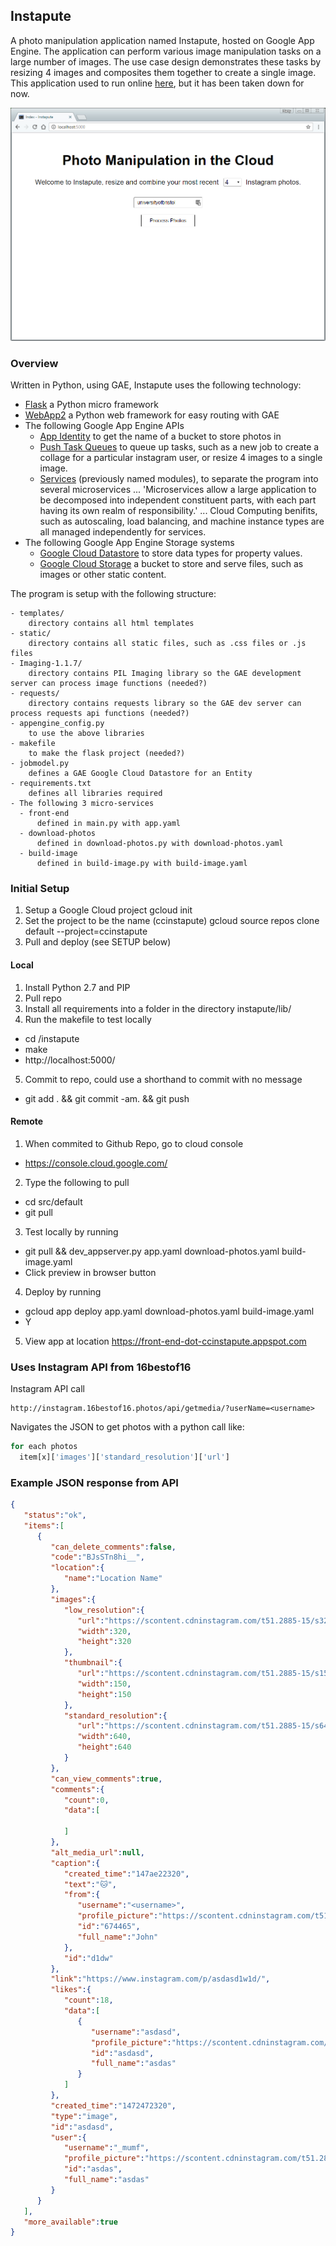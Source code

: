 ## Instapute

A photo manipulation application named Instapute, hosted on Google App Engine. The application can perform various image manipulation tasks on a large number of images. The use case design demonstrates these tasks by resizing 4 images and composites them together to create a single image. This application used to run online [here](https://front-end-dot-ccinstapute.appspot.com), but it has been taken down for now. 

![Screenshot of app](screenshot.png)


### Overview

Written in Python, using GAE, Instapute uses the following technology:

- [Flask](flask.pocoo.org) a Python micro framework
- [WebApp2](https://webapp2.readthedocs.io/en/latest/) a Python web framework for easy routing with GAE
- The following Google App Engine APIs
  - [App Identity](https://cloud.google.com/appengine/docs/python/appidentity/) to get the name of a bucket to store photos in
  - [Push Task Queues](https://cloud.google.com/appengine/docs/python/taskqueue/push/) to queue up tasks, such as a new job to create a collage for a particular instagram user, or resize 4 images to a single image.
  - [Services](https://cloud.google.com/appengine/docs/python/microservices-on-app-engine) (previously named modules), to separate the program into several microservices ... 'Microservices allow a large application to be decomposed into independent constituent parts, with each part having its own realm of responsibility.' ... Cloud Computing benifits, such as autoscaling, load balancing, and machine instance types are all managed independently for services.
- The following Google App Engine Storage systems
  - [Google Cloud Datastore](https://cloud.google.com/appengine/docs/python/ndb/entity-property-reference) to store data types for property values.
  - [Google Cloud Storage](https://cloud.google.com/appengine/docs/python/googlecloudstorageclient/read-write-to-cloud-storage) a bucket to store and serve files, such as images or other static content.

The program is setup with the following structure:

```
- templates/
    directory contains all html templates
- static/
    directory contains all static files, such as .css files or .js files
- Imaging-1.1.7/
    directory contains PIL Imaging library so the GAE development server can process image functions (needed?)
- requests/
    directory contains requests library so the GAE dev server can process requests api functions (needed?)
- appengine_config.py
    to use the above libraries
- makefile
    to make the flask project (needed?)
- jobmodel.py
    defines a GAE Google Cloud Datastore for an Entity
- requirements.txt
    defines all libraries required
- The following 3 micro-services
  - front-end
      defined in main.py with app.yaml
  - download-photos
      defined in download-photos.py with download-photos.yaml
  - build-image
      defined in build-image.py with build-image.yaml
```

### Initial Setup

1. Setup a Google Cloud project
  gcloud init
2. Set the project to be the name (ccinstapute)
  gcloud source repos clone default --project=ccinstapute
3. Pull and deploy (see SETUP below)

#### Local

1. Install Python 2.7 and PIP
2. Pull repo
3. Install all requirements into a folder in the directory instapute/lib/
4. Run the makefile to test locally
  - cd /instapute
  - make
  - http://localhost:5000/
5. Commit to repo, could use a shorthand to commit with no message
  - git add . && git commit -am. && git push

#### Remote

1. When commited to Github Repo, go to cloud console
  - https://console.cloud.google.com/
2. Type the following to pull
  - cd src/default
  - git pull
3. Test locally by running
  - git pull && dev_appserver.py app.yaml download-photos.yaml build-image.yaml
  - Click preview in browser button
4. Deploy by running
  - gcloud app deploy app.yaml download-photos.yaml build-image.yaml
  - Y
5. View app at location
    https://front-end-dot-ccinstapute.appspot.com


### Uses Instagram API from 16bestof16

Instagram API call
```
http://instagram.16bestof16.photos/api/getmedia/?userName=<username>
```

Navigates the JSON to get photos with a python call like:

```python
for each photos
  item[x]['images']['standard_resolution']['url']
```

### Example JSON response from API

```json
{
   "status":"ok",
   "items":[
      {
         "can_delete_comments":false,
         "code":"BJsSTn8hi__",
         "location":{
            "name":"Location Name"
         },
         "images":{
            "low_resolution":{
               "url":"https://scontent.cdninstagram.com/t51.2885-15/s320x320/e35/141346123123234_1205982709_n.jpg?ig_cache_key=MTMyNzUxNjUwMzasde2OTc1OQ%3D%3D.2",
               "width":320,
               "height":320
            },
            "thumbnail":{
               "url":"https://scontent.cdninstagram.com/t51.2885-15/s150x150/e35/14134617_32171asdasd4_1205982709_n.jpg?ig_cache_key=MTMyNzUxasda2OTc1OQ%3D%3D.2",
               "width":150,
               "height":150
            },
            "standard_resolution":{
               "url":"https://scontent.cdninstagram.com/t51.2885-15/s640x640/sh0.08/e35/14134617_12e12asda3784_1205982709_n.jpg?ig_cache_key=MTMyNzUasdU2NjA2OTc1OQ%3D%3D.2",
               "width":640,
               "height":640
            }
         },
         "can_view_comments":true,
         "comments":{
            "count":0,
            "data":[

            ]
         },
         "alt_media_url":null,
         "caption":{
            "created_time":"147ae22320",
            "text":"🐱",
            "from":{
               "username":"<username>",
               "profile_picture":"https://scontent.cdninstagram.com/t51.2885-19/s150x150/14727572_32592aasdasd446214874398720_a.jpg",
               "id":"674465",
               "full_name":"John"
            },
            "id":"d1dw"
         },
         "link":"https://www.instagram.com/p/asdasd1w1d/",
         "likes":{
            "count":18,
            "data":[
               {
                  "username":"asdasd",
                  "profile_picture":"https://scontent.cdninstagram.com/t51.2885-19/asdasd.jpg",
                  "id":"asdasd",
                  "full_name":"asdas"
               }
            ]
         },
         "created_time":"1472472320",
         "type":"image",
         "id":"asdasd",
         "user":{
            "username":"_mumf",
            "profile_picture":"https://scontent.cdninstagram.com/t51.2885-19/s150x150/asdasdasd.jpg",
            "id":"asdas",
            "full_name":"asdas"
         }
      }
   ],
   "more_available":true
}
```
